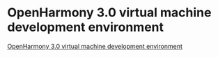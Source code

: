 # OpenHarmony 3.0 virtual machine development environment
[OpenHarmony 3.0 virtual machine development environment](https://aiwithcloud.com/2022/09/15/openharmony_3-0_virtual_machine_development_environment/)